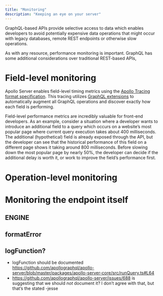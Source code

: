 ```yaml
---
title: "Monitoring"
description: "Keeping an eye on your server"
---
```


GraphQL-based APIs provide selective access to data which enables developers to avoid potentially expensive data operations that might occur with legacy databases, remote REST endpoints or otherwise slow operations.

As with any resource, performance monitoring is important.  GraphQL has some additional considerations over traditional REST-based APIs, 

# Field-level monitoring

Apollo Server enables field-level timing metrics using the [Apollo Tracing format specification](https://github.com/apollographql/apollo-tracing).  This tracing utilizes [GraphQL extensions]() to automatically augment all GraphQL operations and discover exactly how each field is performing.

Field-level performance metrics are incredibly valuable for front-end developers.  As an example, consider a situation where a developer wants to introduce an additional field to a query which occurs on a website’s most popular page where current query execution takes about 400 milliseconds.  The additional (hypothetical) field is already exposed through the API, but the developer can see that the historical performance of this field on a different page shows it taking around 800 milliseconds.  Before slowing down the most popular page by nearly 50%, the developer can decide if the additional delay is worth it, or work to improve the field’s performance first.

# Operation-level monitoring

# Monitoring the endpoint itself

## ENGINE

## formatError

## logFunction?

* logFunction should be documented https://github.com/apollographql/apollo-server/blob/master/packages/apollo-server-core/src/runQuery.ts#L64
* https://github.com/apollographql/apollo-server/issues/688 is suggesting that we should _not_ document it? I don’t agree with that, but that’s the stated -jesse
